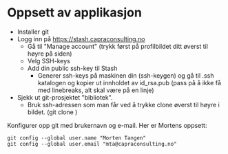 # Oppsett av applikasjon

* Installer git
* Logg inn på https://stash.capraconsulting.no 
	* Gå til "Manage account" (trykk først på profilbildet ditt øverst til høyre på siden)
	* Velg SSH-keys
	* Add din public ssh-key til Stash
		* Generer ssh-keys på maskinen din (ssh-keygen) og gå til .ssh katalogen og kopier ut innholdet av id_rsa.pub (pass på å ikke få med linebreaks, alt skal være på en linje)
* Sjekk ut git-prosjektet "bibliotek".
	* Bruk ssh-adressen som man får ved å trykke clone øverst til høyre i bildet. (git clone <ssh-adresse>)

Konfigurer opp git med brukernavn og e-mail. Her er Mortens oppsett:
```
git config --global user.name "Morten Tangen"
git config --global user.email "mta@capraconsulting.no"
```